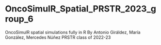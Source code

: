 # OncoSimulR_Spatial_PRSTR_2023_group_6
OncoSimulR spatial simulations fully in R
By Antonio Giráldez, María González, Mercedes Núñez
PRSTR class of 2022-23
